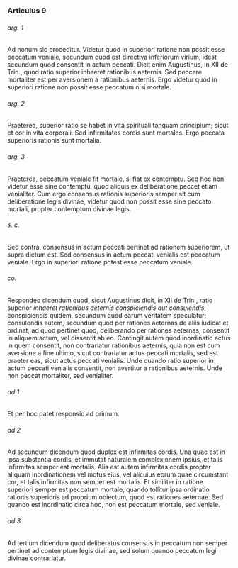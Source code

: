 ### Articulus 9

###### arg. 1
Ad nonum sic proceditur. Videtur quod in superiori ratione non possit esse peccatum veniale, secundum quod est directiva inferiorum virium, idest secundum quod consentit in actum peccati. Dicit enim Augustinus, in XII de Trin., quod ratio superior inhaeret rationibus aeternis. Sed peccare mortaliter est per aversionem a rationibus aeternis. Ergo videtur quod in superiori ratione non possit esse peccatum nisi mortale.

###### arg. 2
Praeterea, superior ratio se habet in vita spirituali tanquam principium; sicut et cor in vita corporali. Sed infirmitates cordis sunt mortales. Ergo peccata superioris rationis sunt mortalia.

###### arg. 3
Praeterea, peccatum veniale fit mortale, si fiat ex contemptu. Sed hoc non videtur esse sine contemptu, quod aliquis ex deliberatione peccet etiam venialiter. Cum ergo consensus rationis superioris semper sit cum deliberatione legis divinae, videtur quod non possit esse sine peccato mortali, propter contemptum divinae legis.

###### s. c.
Sed contra, consensus in actum peccati pertinet ad rationem superiorem, ut supra dictum est. Sed consensus in actum peccati venialis est peccatum veniale. Ergo in superiori ratione potest esse peccatum veniale.

###### co.
Respondeo dicendum quod, sicut Augustinus dicit, in XII de Trin., ratio superior *inhaeret rationibus aeternis conspiciendis aut consulendis*, conspiciendis quidem, secundum quod earum veritatem speculatur; consulendis autem, secundum quod per rationes aeternas de aliis iudicat et ordinat; ad quod pertinet quod, deliberando per rationes aeternas, consentit in aliquem actum, vel dissentit ab eo. Contingit autem quod inordinatio actus in quem consentit, non contrariatur rationibus aeternis, quia non est cum aversione a fine ultimo, sicut contrariatur actus peccati mortalis, sed est praeter eas, sicut actus peccati venialis. Unde quando ratio superior in actum peccati venialis consentit, non avertitur a rationibus aeternis. Unde non peccat mortaliter, sed venialiter.

###### ad 1
Et per hoc patet responsio ad primum.

###### ad 2
Ad secundum dicendum quod duplex est infirmitas cordis. Una quae est in ipsa substantia cordis, et immutat naturalem complexionem ipsius, et talis infirmitas semper est mortalis. Alia est autem infirmitas cordis propter aliquam inordinationem vel motus eius, vel alicuius eorum quae circumstant cor, et talis infirmitas non semper est mortalis. Et similiter in ratione superiori semper est peccatum mortale, quando tollitur ipsa ordinatio rationis superioris ad proprium obiectum, quod est rationes aeternae. Sed quando est inordinatio circa hoc, non est peccatum mortale, sed veniale.

###### ad 3
Ad tertium dicendum quod deliberatus consensus in peccatum non semper pertinet ad contemptum legis divinae, sed solum quando peccatum legi divinae contrariatur.

